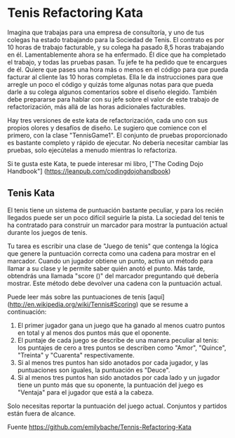 # Tenis Refactoring Kata

Imagina que trabajas para una empresa de consultoría, y uno de tus colegas ha estado trabajando para la Sociedad de Tenis. El contrato es por 10 horas de trabajo facturable, y su colega ha pasado 8,5 horas trabajando en él. Lamentablemente ahora se ha enfermado. Él dice que ha completado el trabajo, y todas las pruebas pasan. Tu jefe te ha pedido que te encargues de él. Quiere que pases una hora más o menos en el código para que pueda facturar al cliente las 10 horas completas. Ella le da instrucciones para que arregle un poco el código y quizás tome algunas notas para que pueda darle a su colega algunos comentarios sobre el diseño elegido. También debe prepararse para hablar con su jefe sobre el valor de este trabajo de refactorización, más allá de las horas adicionales facturables.

Hay tres versiones de este kata de refactorización, cada uno con sus propios olores y desafíos de diseño. Le sugiero que comience con el primero, con la clase "TennisGame1". El conjunto de pruebas proporcionado es bastante completo y rápido de ejecutar. No debería necesitar cambiar las pruebas, solo ejecútelas a menudo mientras lo refactoriza.

Si te gusta este Kata, te puede interesar mi libro, ["The Coding Dojo Handbook"] (https://leanpub.com/codingdojohandbook)

## Tenis Kata

El tenis tiene un sistema de puntuación bastante peculiar, y para los recién llegados puede ser un poco difícil seguirle la pista. La sociedad del tenis te ha contratado para construir un marcador para mostrar la puntuación actual durante los juegos de tenis.

Tu tarea es escribir una clase de "Juego de tenis" que contenga la lógica que genere la puntuación correcta como una cadena para mostrar en el marcador. Cuando un jugador obtiene un punto, activa un método para llamar a su clase y le permite saber quién anotó el punto. Más tarde, obtendrás una llamada "score ()" del marcador preguntando qué debería mostrar. Este método debe devolver una cadena con la puntuación actual.

Puede leer más sobre las puntuaciones de tenis [aquí] (http://en.wikipedia.org/wiki/Tennis#Scoring) que se resume a continuación:

1. El primer jugador gana un juego que ha ganado al menos cuatro puntos en total y al menos dos puntos más que el oponente.
2. El puntaje de cada juego se describe de una manera peculiar al tenis: los puntajes de cero a tres puntos se describen como "Amor", "Quince", "Treinta" y "Cuarenta" respectivamente.
3. Si al menos tres puntos han sido anotados por cada jugador, y las puntuaciones son iguales, la puntuación es "Deuce".
4. Si al menos tres puntos han sido anotados por cada lado y un jugador tiene un punto más que su oponente, la puntuación del juego es "Ventaja" para el jugador que está a la cabeza.

Solo necesitas reportar la puntuación del juego actual. Conjuntos y partidos están fuera de alcance.

Fuente https://github.com/emilybache/Tennis-Refactoring-Kata
